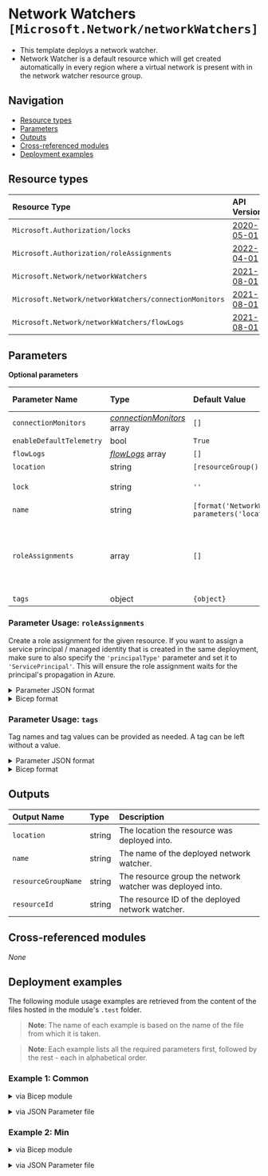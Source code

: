 # Network Watchers `[Microsoft.Network/networkWatchers]`

- This template deploys a network watcher.
- Network Watcher is a default resource which will get created automatically in every region where a virtual network is present with in the network watcher resource group.

## Navigation

- [Resource types](#Resource-types)
- [Parameters](#Parameters)
- [Outputs](#Outputs)
- [Cross-referenced modules](#Cross-referenced-modules)
- [Deployment examples](#Deployment-examples)

## Resource types

| Resource Type | API Version |
| :-- | :-- |
| `Microsoft.Authorization/locks` | [2020-05-01](https://docs.microsoft.com/en-us/azure/templates/Microsoft.Authorization/2020-05-01/locks) |
| `Microsoft.Authorization/roleAssignments` | [2022-04-01](https://docs.microsoft.com/en-us/azure/templates/Microsoft.Authorization/2022-04-01/roleAssignments) |
| `Microsoft.Network/networkWatchers` | [2021-08-01](https://docs.microsoft.com/en-us/azure/templates/Microsoft.Network/2021-08-01/networkWatchers) |
| `Microsoft.Network/networkWatchers/connectionMonitors` | [2021-08-01](https://docs.microsoft.com/en-us/azure/templates/Microsoft.Network/2021-08-01/networkWatchers/connectionMonitors) |
| `Microsoft.Network/networkWatchers/flowLogs` | [2021-08-01](https://docs.microsoft.com/en-us/azure/templates/Microsoft.Network/2021-08-01/networkWatchers/flowLogs) |

## Parameters

**Optional parameters**

| Parameter Name | Type | Default Value | Allowed Values | Description |
| :-- | :-- | :-- | :-- | :-- |
| `connectionMonitors` | _[connectionMonitors](connectionMonitors/readme.md)_ array | `[]` |  | Array that contains the Connection Monitors. |
| `enableDefaultTelemetry` | bool | `True` |  | Enable telemetry via a Globally Unique Identifier (GUID). |
| `flowLogs` | _[flowLogs](flowLogs/readme.md)_ array | `[]` |  | Array that contains the Flow Logs. |
| `location` | string | `[resourceGroup().location]` |  | Location for all resources. |
| `lock` | string | `''` | `['', CanNotDelete, ReadOnly]` | Specify the type of lock. |
| `name` | string | `[format('NetworkWatcher_{0}', parameters('location'))]` |  | Name of the Network Watcher resource (hidden). |
| `roleAssignments` | array | `[]` |  | Array of role assignment objects that contain the 'roleDefinitionIdOrName' and 'principalId' to define RBAC role assignments on this resource. In the roleDefinitionIdOrName attribute, you can provide either the display name of the role definition, or its fully qualified ID in the following format: '/providers/Microsoft.Authorization/roleDefinitions/c2f4ef07-c644-48eb-af81-4b1b4947fb11'. |
| `tags` | object | `{object}` |  | Tags of the resource. |


### Parameter Usage: `roleAssignments`

Create a role assignment for the given resource. If you want to assign a service principal / managed identity that is created in the same deployment, make sure to also specify the `'principalType'` parameter and set it to `'ServicePrincipal'`. This will ensure the role assignment waits for the principal's propagation in Azure.

<details>

<summary>Parameter JSON format</summary>

```json
"roleAssignments": {
    "value": [
        {
            "roleDefinitionIdOrName": "Reader",
            "description": "Reader Role Assignment",
            "principalIds": [
                "12345678-1234-1234-1234-123456789012", // object 1
                "78945612-1234-1234-1234-123456789012" // object 2
            ]
        },
        {
            "roleDefinitionIdOrName": "/providers/Microsoft.Authorization/roleDefinitions/c2f4ef07-c644-48eb-af81-4b1b4947fb11",
            "principalIds": [
                "12345678-1234-1234-1234-123456789012" // object 1
            ],
            "principalType": "ServicePrincipal"
        }
    ]
}
```

</details>

<details>

<summary>Bicep format</summary>

```bicep
roleAssignments: [
    {
        roleDefinitionIdOrName: 'Reader'
        description: 'Reader Role Assignment'
        principalIds: [
            '12345678-1234-1234-1234-123456789012' // object 1
            '78945612-1234-1234-1234-123456789012' // object 2
        ]
    }
    {
        roleDefinitionIdOrName: '/providers/Microsoft.Authorization/roleDefinitions/c2f4ef07-c644-48eb-af81-4b1b4947fb11'
        principalIds: [
            '12345678-1234-1234-1234-123456789012' // object 1
        ]
        principalType: 'ServicePrincipal'
    }
]
```

</details>
<p>

### Parameter Usage: `tags`

Tag names and tag values can be provided as needed. A tag can be left without a value.

<details>

<summary>Parameter JSON format</summary>

```json
"tags": {
    "value": {
        "Environment": "Non-Prod",
        "Contact": "test.user@testcompany.com",
        "PurchaseOrder": "1234",
        "CostCenter": "7890",
        "ServiceName": "DeploymentValidation",
        "Role": "DeploymentValidation"
    }
}
```

</details>

<details>

<summary>Bicep format</summary>

```bicep
tags: {
    Environment: 'Non-Prod'
    Contact: 'test.user@testcompany.com'
    PurchaseOrder: '1234'
    CostCenter: '7890'
    ServiceName: 'DeploymentValidation'
    Role: 'DeploymentValidation'
}
```

</details>
<p>

## Outputs

| Output Name | Type | Description |
| :-- | :-- | :-- |
| `location` | string | The location the resource was deployed into. |
| `name` | string | The name of the deployed network watcher. |
| `resourceGroupName` | string | The resource group the network watcher was deployed into. |
| `resourceId` | string | The resource ID of the deployed network watcher. |

## Cross-referenced modules

_None_

## Deployment examples

The following module usage examples are retrieved from the content of the files hosted in the module's `.test` folder.
   >**Note**: The name of each example is based on the name of the file from which it is taken.

   >**Note**: Each example lists all the required parameters first, followed by the rest - each in alphabetical order.

<h3>Example 1: Common</h3>

<details>

<summary>via Bicep module</summary>

```bicep
module networkWatchers './Microsoft.Network/networkWatchers/deploy.bicep' = {
  name: '${uniqueString(deployment().name, location)}-test-nnwcom'
  params: {
    connectionMonitors: [
      {
        endpoints: [
          {
            name: '<name>'
            resourceId: '<resourceId>'
            type: 'AzureVM'
          }
          {
            address: 'www.office.com'
            name: 'Office Portal'
            type: 'ExternalAddress'
          }
        ]
        name: '<<namePrefix>>-nnwcom-cm-001'
        testConfigurations: [
          {
            httpConfiguration: {
              method: 'Get'
              port: 80
              preferHTTPS: false
              requestHeaders: []
              validStatusCodeRanges: [
                '200'
              ]
            }
            name: 'HTTP Test'
            protocol: 'Http'
            successThreshold: {
              checksFailedPercent: 5
              roundTripTimeMs: 100
            }
            testFrequencySec: 30
          }
        ]
        testGroups: [
          {
            destinations: [
              'Office Portal'
            ]
            disable: false
            name: 'TestHTTPBing'
            sources: [
              '<<namePrefix>>-subnet-001(${resourceGroup.name})'
            ]
            testConfigurations: [
              'HTTP Test'
            ]
          }
        ]
        workspaceResourceId: '<workspaceResourceId>'
      }
    ]
    enableDefaultTelemetry: '<enableDefaultTelemetry>'
    flowLogs: [
      {
        enabled: false
        storageId: '<storageId>'
        targetResourceId: '<targetResourceId>'
      }
      {
        formatVersion: 1
        name: '<<namePrefix>>-nnwcom-fl-001'
        retentionInDays: 8
        storageId: '<storageId>'
        targetResourceId: '<targetResourceId>'
        trafficAnalyticsInterval: 10
        workspaceResourceId: '<workspaceResourceId>'
      }
    ]
    location: '<location>'
    name: '<name>'
    roleAssignments: [
      {
        principalIds: [
          '<managedIdentityPrincipalId>'
        ]
        principalType: 'ServicePrincipal'
        roleDefinitionIdOrName: 'Reader'
      }
    ]
  }
}
```

</details>
<p>

<details>

<summary>via JSON Parameter file</summary>

```json
{
  "$schema": "https://schema.management.azure.com/schemas/2019-04-01/deploymentParameters.json#",
  "contentVersion": "1.0.0.0",
  "parameters": {
    "connectionMonitors": {
      "value": [
        {
          "endpoints": [
            {
              "name": "<name>",
              "resourceId": "<resourceId>",
              "type": "AzureVM"
            },
            {
              "address": "www.office.com",
              "name": "Office Portal",
              "type": "ExternalAddress"
            }
          ],
          "name": "<<namePrefix>>-nnwcom-cm-001",
          "testConfigurations": [
            {
              "httpConfiguration": {
                "method": "Get",
                "port": 80,
                "preferHTTPS": false,
                "requestHeaders": [],
                "validStatusCodeRanges": [
                  "200"
                ]
              },
              "name": "HTTP Test",
              "protocol": "Http",
              "successThreshold": {
                "checksFailedPercent": 5,
                "roundTripTimeMs": 100
              },
              "testFrequencySec": 30
            }
          ],
          "testGroups": [
            {
              "destinations": [
                "Office Portal"
              ],
              "disable": false,
              "name": "TestHTTPBing",
              "sources": [
                "<<namePrefix>>-subnet-001(${resourceGroup.name})"
              ],
              "testConfigurations": [
                "HTTP Test"
              ]
            }
          ],
          "workspaceResourceId": "<workspaceResourceId>"
        }
      ]
    },
    "enableDefaultTelemetry": {
      "value": "<enableDefaultTelemetry>"
    },
    "flowLogs": {
      "value": [
        {
          "enabled": false,
          "storageId": "<storageId>",
          "targetResourceId": "<targetResourceId>"
        },
        {
          "formatVersion": 1,
          "name": "<<namePrefix>>-nnwcom-fl-001",
          "retentionInDays": 8,
          "storageId": "<storageId>",
          "targetResourceId": "<targetResourceId>",
          "trafficAnalyticsInterval": 10,
          "workspaceResourceId": "<workspaceResourceId>"
        }
      ]
    },
    "location": {
      "value": "<location>"
    },
    "name": {
      "value": "<name>"
    },
    "roleAssignments": {
      "value": [
        {
          "principalIds": [
            "<managedIdentityPrincipalId>"
          ],
          "principalType": "ServicePrincipal",
          "roleDefinitionIdOrName": "Reader"
        }
      ]
    }
  }
}
```

</details>
<p>

<h3>Example 2: Min</h3>

<details>

<summary>via Bicep module</summary>

```bicep
module networkWatchers './Microsoft.Network/networkWatchers/deploy.bicep' = {
  name: '${uniqueString(deployment().name, location)}-test-nnwmin'
  params: {
    enableDefaultTelemetry: '<enableDefaultTelemetry>'
    location: '<location>'
  }
}
```

</details>
<p>

<details>

<summary>via JSON Parameter file</summary>

```json
{
  "$schema": "https://schema.management.azure.com/schemas/2019-04-01/deploymentParameters.json#",
  "contentVersion": "1.0.0.0",
  "parameters": {
    "enableDefaultTelemetry": {
      "value": "<enableDefaultTelemetry>"
    },
    "location": {
      "value": "<location>"
    }
  }
}
```

</details>
<p>
